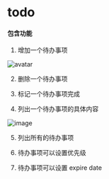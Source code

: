# todo


#### 包含功能

1. 增加一个待办事项

![avatar](/Users/jasor/local/projects/PycharmProjects/original/todolist/img/add.gif)


2. 删除一个待办事项

3. 标记一个待办事项完成

4. 列出一个待办事项的具体内容

  ![image](https://github.com/t8426542/todo/tree/master/img/list.gif)


5. 列出所有的待办事项

6. 待办事项可以设置优先级

7. 待办事项可以设置 expire date


